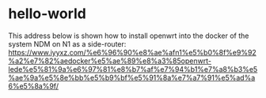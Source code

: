 # hello-world
This address below is shown how to install openwrt into the docker of the system NDM on N1 as a side-router:
https://www.iyyxz.com/%e6%96%90%e8%ae%afn1%e5%b0%8f%e9%92%a2%e7%82%aedocker%e5%ae%89%e8%a3%85openwrt-lede%e5%81%9a%e6%97%81%e8%b7%af%e7%94%b1%e7%a8%b3%e5%ae%9a%e5%8e%bb%e5%b9%bf%e5%91%8a%e7%a7%91%e5%ad%a6%e5%8a%9f/

